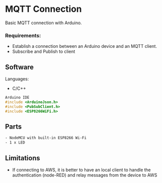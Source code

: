 # MQTT Connection

Basic MQTT connection with Arduino.

### Requirements:
* Establish a connection between an Arduino device and an MQTT client.
* Subscribe and Publish to client

## Software
Languages:
* C/C++
```C++
Arduino IDE
#include <ArduinoJson.h>
#include <PubSubClient.h>
#include <ESP8266WiFi.h>

```
## Parts
```bash
- NodeMCU with built-in ESP8266 Wi-Fi
- 1 x LED
```
## Limitations
* If connecting to AWS, it is better to have an local client to handle the authentication (node-RED) and relay messages from the device to AWS
